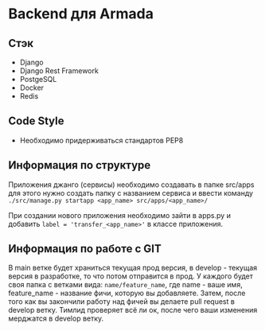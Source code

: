 # Backend для Armada

## Стэк
* Django
* Django Rest Framework
* PostgeSQL
* Docker
* Redis


## Code Style

* Необходимо придерживаться стандартов PEP8

## Информация по структуре
 Приложения джанго (сервисы) необходимо создавать в папке src/apps для этого нужно создать папку с названием сервиса 
 и ввести команду `./src/manage.py startapp <app_name> src/apps/<app_name>/`

При создании нового приложения необходимо зайти в apps.py и добавить `label = 'transfer_<app_name>'` в классе приложения.

## Информация по работе с GIT

В main ветке будет храниться текущая прод версия, в develop - текущая версия в разработке, то что потом отправится в прод.
У каждого будет своя папка с ветками вида: `name/feature_name`, где name - ваше имя, feature_name - название фичи, которую вы добавляете.
Затем, после того как вы закончили работу над фичей вы делаете pull request в develop ветку. Тимлид проверяет всё ли ок, после чего ваши изменения мерджатся в develop ветку.
